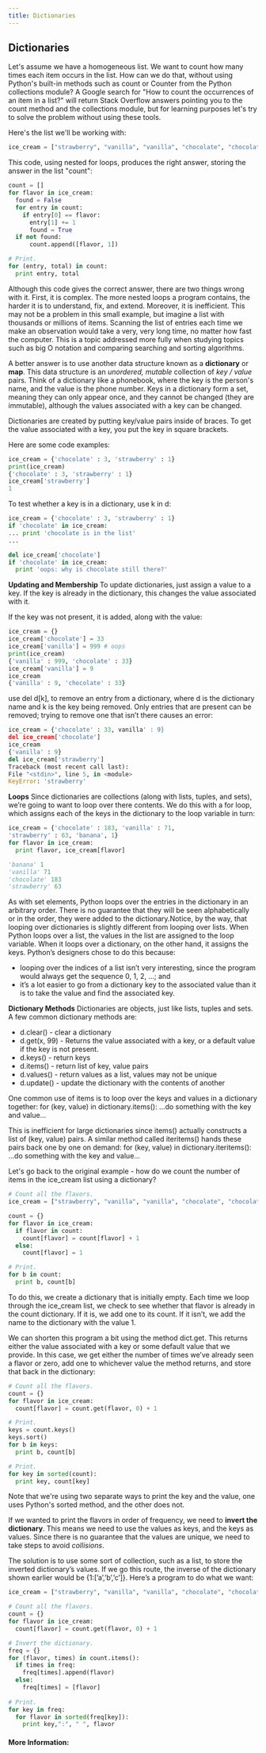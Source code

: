 ```yaml
---
title: Dictionaries
---
```

## Dictionaries

Let's assume we have a homogeneous list.  We want to count how many times each item occurs in the list.  How can we do that, without using Python's built-in methods such as count or Counter from the Python collections module?  A Google search for "How to count the occurrences of an item in a list?" will return Stack Overflow answers pointing you to the count method and the collections module, but for learning purposes let's try to solve the problem without using these tools.

Here's the list we'll be working with:

```python
ice_cream = ["strawberry", "vanilla", "vanilla", "chocolate", "chocolate", "chocolate", "banana", "rum raisin", "banana"]
```

This code, using nested for loops, produces the right answer, storing the answer in the list "count":
```python
count = []
for flavor in ice_cream:
  found = False
  for entry in count:
    if entry[0] == flavor:
      entry[1] += 1
      found = True
  if not found:
      count.append([flavor, 1])

# Print.
for (entry, total) in count:
  print entry, total
```

Although this code gives the correct answer, there are two things wrong with it.  First, it is complex.  The more nested loops a program contains, the harder it is to understand, fix, and extend.  Moreover, it is inefficient.  This may not be a problem in this small example, but imagine a list with thousands or millions of items.  Scanning the list of entries each time we make an observation would take a very, very long time, no matter how fast the computer.  This is a topic addressed more fully when studying topics such as big O notation and comparing searching and sorting algorithms.

A better answer is to use another data structure known as a **dictionary** or **map**.  This data structure is an *unordered, mutable* collection of *key / value* pairs.  Think of a dictionary like a phonebook, where the key is the person's name, and the value is the phone number.  Keys in a dictionary form a set, meaning they can only appear once, and they cannot be changed (they are immutable), although the values associated with a key can be changed.  

Dictionaries are created by putting key/value pairs inside of braces.  To get the value associated with a key, you put the key in square brackets.  

Here are some code examples:

```python
ice_cream = {'chocolate' : 3, 'strawberry' : 1}
print(ice_cream)
{'chocolate' : 3, 'strawberry' : 1}
ice_cream['strawberry']
1
```

To test whether a key is in a dictionary, use k in d:
```python
ice_cream = {'chocolate' : 3, 'strawberry' : 1}
if 'chocolate' in ice_cream:
... print 'chocolate is in the list'
...

del ice_cream['chocolate']
if 'chocolate' in ice_cream:
  print 'oops: why is chocolate still there?'
```

**Updating and Membership**
To update dictionaries, just assign a value to a key. If the key is already in the dictionary, this changes the value associated with it.

If the key was not present, it is added, along with the value:

```python
ice_cream = {}
ice_cream['chocolate'] = 33
ice_cream['vanilla'] = 999 # oops
print(ice_cream)
{'vanilla' : 999, 'chocolate' : 33}
ice_cream['vanilla'] = 9
ice_cream
{'vanilla' : 9, 'chocolate' : 33}
```
use del d[k], to remove an entry from a dictionary, where d is the dictionary name and k is the key being removed. Only entries that are present can be removed; trying to remove one that isn’t there causes an error:

```python
ice_cream = {'chocolate' : 33, vanilla' : 9}
del ice_cream['chocolate']
ice_cream
{'vanilla' : 9}
del ice_cream['strawberry']
Traceback (most recent call last):
File "<stdin>", line 5, in <module>
KeyError: 'strawberry'
```

**Loops**
Since dictionaries are collections (along with lists, tuples, and sets), we’re going to want to loop over there
contents. We do this with a for loop, which assigns each of the keys in the dictionary to the loop variable in turn:

```python
ice_cream = {'chocolate' : 183, 'vanilla' : 71,
'strawberry' : 63, 'banana', 1}
for flavor in ice_cream:
  print flavor, ice_cream[flavor]

'banana' 1
'vanilla' 71
'chocolate' 183
'strawberry' 63
```

As with set elements, Python loops over the entries in the dictionary in an arbitrary order. There is no guarantee that they will be seen alphabetically or in the order, they were added to the dictionary.Notice, by the way, that looping over dictionaries is slightly different
from looping over lists. When Python loops over a list, the values in the list are assigned to the loop variable. When it loops over a dictionary, on the other hand, it assigns the keys. Python’s designers chose to do this because:
- looping over the indices of a list isn’t very interesting, since the
program would always get the sequence 0, 1, 2, ...; and
- it’s a lot easier to go from a dictionary key to the associated value
than it is to take the value and find the associated key.

**Dictionary Methods**
Dictionaries are objects, just like lists, tuples and sets.  A few common dictionary methods are:
- d.clear() - clear a dictionary
- d.get(x, 99) - Returns the value associated with a key, or a default value if the key is not present.
- d.keys() - return keys
- d.items() - return list of key, value pairs
- d.values() - return values as a list, values may not be unique
- d.update() - update the dictionary with the contents of another

One common use of items is to loop over the keys and values in a dictionary together:
for (key, value) in dictionary.items():
...do something with the key and value...

This is inefficient for large dictionaries since items() actually constructs a list of (key, value) pairs. A similar method called iteritems() hands these pairs back one by one on demand:
for (key, value) in dictionary.iteritems():
...do something with the key and value...


Let's go back to the original example - how do we count the number of items in the ice_cream list using a dictionary?

```python
# Count all the flavors.
ice_cream = ["strawberry", "vanilla", "vanilla", "chocolate", "chocolate", "chocolate", "banana", "rum raisin", "banana"]

count = {}
for flavor in ice_cream:
  if flavor in count:
    count[flavor] = count[flavor] + 1
  else:
    count[flavor] = 1

# Print.
for b in count:
  print b, count[b]
```
To do this, we create a dictionary that is initially empty. Each time we loop through the ice_cream list, we check
to see whether that flavor is already in the count dictionary. If it is, we add one to its count.
If it isn’t, we add the name to the dictionary with the value 1.

We can shorten this program a bit using the method dict.get. This returns either the value associated with a key or some default value
that we provide. In this case, we get either the number of times we’ve already seen a flavor or zero, add one to whichever value the method returns, and store that back in the dictionary:

```python
# Count all the flavors.
count = {}
for flavor in ice_cream:
  count[flavor] = count.get(flavor, 0) + 1

# Print.
keys = count.keys()
keys.sort()
for b in keys:
  print b, count[b]

# Print.
for key in sorted(count):
  print key, count[key]
```

Note that we're using two separate ways to print the key and the value, one uses Python's sorted method, and the other does not.  

If we wanted to print the flavors in order of frequency, we need to **invert the dictionary**.  This means we need to use the values as keys, and the keys as values.  Since there is no guarantee that the values are unique, we need to take steps to avoid *collisions*. 

The solution is to use some sort of collection, such as a list, to store the inverted dictionary’s values. If we go this route, the inverse of the dictionary shown earlier would be {1:[’a’,’b’,’c’]}. Here’s a program to do what we want:

```python
ice_cream = ["strawberry", "vanilla", "vanilla", "chocolate", "chocolate", "chocolate", "banana", "rum raisin", "banana"]

# Count all the flavors.
count = {}
for flavor in ice_cream:
  count[flavor] = count.get(flavor, 0) + 1

# Invert the dictionary.
freq = {}
for (flavor, times) in count.items():
  if times in freq:
    freq[times].append(flavor)
  else:
    freq[times] = [flavor]
  
# Print.
for key in freq:
  for flavor in sorted(freq[key]):
    print key,":", " ", flavor
```


#### More Information:
<!-- Please add any articles you think might be helpful to read before writing the article -->


